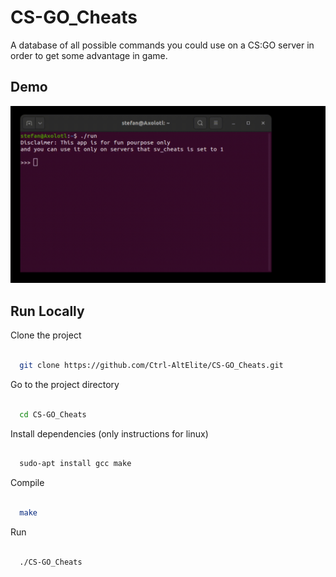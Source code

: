 # CS-GO_Cheats

A database of all possible commands you could use on a CS:GO server in order to get some advantage in game.

## Demo

![1679692718978](image/README/1679692718978.png)


## Run Locally

Clone the project

```bash

  git clone https://github.com/Ctrl-AltElite/CS-GO_Cheats.git

```

Go to the project directory

```bash

  cd CS-GO_Cheats

```

Install dependencies (only instructions for linux)

```bash

  sudo-apt install gcc make

```


Compile

```bash

  make

```


Run

```bash

  ./CS-GO_Cheats

```
